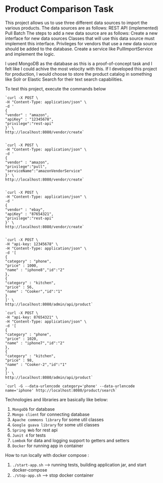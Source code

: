 # Product Comparison Task

This project allows us to use three different data sources to import the various products.
The data sources are as follows:
    REST API (implemented)
    Pull
    Batch
The steps to add a new data source are as follows:
    Create a new interface for new data sources
    Classes that will use this data source must implement this interface.
    Privileges for vendors that use a new data source should be added to the database.
    Create a service like PullImportService and implement the logic.

I used MongoDB as the database as this is a proof-of-concept task and I felt like I could achive the most velocity with this.
If I developed this project for production, 
I would choose to store the product catalog in something like Solr or Elastic Search for their text search capabilities.

 
To test this project, execute the commands below

    `curl -X POST \
    -H "Content-Type: application/json" \
    -d '
    {
    "vendor" : "amazon",                                                    
    "apiKey" : "12345678",
    "privilege":"rest-api"
    }' \
    http://localhost:8080/vendor/create`


    `curl -X POST \
    -H "Content-Type: application/json" \
    -d '
    {
    "vendor" : "amazon",                                                    
    "privilege":"pull",
    "serviceName":"amazonVendorService"
    }' \
    http://localhost:8080/vendor/create`


    `curl -X POST \
    -H "Content-Type: application/json" \
    -d '
    {
    "vendor" : "ebay",                                                    
    "apiKey" : "87654321",
    "privilege":"rest-api"
    }' \
    http://localhost:8080/vendor/create`


    `curl -X POST \
    -H "api-key: 12345678" \
    -H "Content-Type: application/json" \
    -d '[
    {
    "category" : "phone",
    "price" : 1000,
    "name" : "iphone8","id":"2"
    },
    {
    "category" : "kitchen",
    "price" : 56,
    "name" : "Cooker","id":"1"
    }
    ]' \
    http://localhost:8080/admin/api/product`

    `curl -X POST \
    -H "api-key: 87654321" \
    -H "Content-Type: application/json" \
    -d '[
    {
    "category" : "phone",
    "price" : 1020,
    "name" : "iphone7","id":"2"
    },
    {
    "category" : "kitchen",
    "price" : 98,
    "name" : "Cooker-2","id":"1"
    }
    ]' \
    http://localhost:8080/admin/api/product`

    `curl -G --data-urlencode category='phone' --data-urlencode name='iphone' http://localhost:8080/product/search`

Technologies and libraries are basically like below:

1. `MongoDb` for database
2. `Mongo client` for connecting database
3. `Apache commons library` for some util classes
4. `Google guava library` for some util classes
5. `Spring Web` for rest api
6. `Junit 4` for tests
7. `Lombok` for data and logging support to getters and setters
8. `Docker` for running app in container


How to run locally with docker compose : 
1. `./start-app.sh` --> running tests, building application jar, and start docker-compose
2. `./stop-app.sh` --> stop docker container
